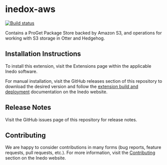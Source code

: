 # inedox-aws


[![Build status](https://buildmaster.inedo.com/api/ci-badges/image?API_Key=badges&$ApplicationId=17)](https://buildmaster.inedo.com/api/ci-badges/link?API_Key=badges&$ApplicationId=17)

Contains a ProGet Package Store backed by Amazon S3, and operations for working with S3 storage in Otter and Hedgehog.

## Installation Instructions

To install this extension, visit the Extensions page within the applicable Inedo software.

For manual installation, visit the GitHub releases section of this repository to download the desired version and follow the [extension build and deployment](https://inedo.com/support/documentation/various/inedo-sdk/creating#building-deploying) documentation on the Inedo website.

## Release Notes

Visit the GitHub issues page of this repository for release notes.

## Contributing

We are happy to consider contributions in many forms (bug reports, feature requests, pull requests, etc.). For more information, visit the [Contributing](https://inedo.com/open/contributing) section on the Inedo website.
